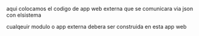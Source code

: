 
aqui colocamos el codigo de app web externa que se comunicara via json con elsistema

cualqeuir modulo o app externa debera ser construida en esta app web
